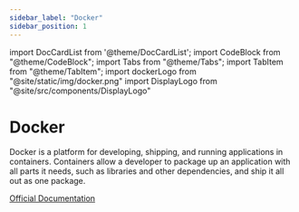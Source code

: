 ```yaml
---
sidebar_label: "Docker"
sidebar_position: 1
---
```


import DocCardList from '@theme/DocCardList';
import CodeBlock from "@theme/CodeBlock";
import Tabs from "@theme/Tabs";
import TabItem from "@theme/TabItem";
import dockerLogo from "@site/static/img/docker.png"
import DisplayLogo from "@site/src/components/DisplayLogo"

# Docker

<DisplayLogo logo={dockerLogo} />

Docker is a platform for developing, shipping, and running applications in containers. Containers allow a developer to package up an application with all parts it needs, such as libraries and other dependencies, and ship it all out as one package.

[Official Documentation](https://docs.docker.com/)


